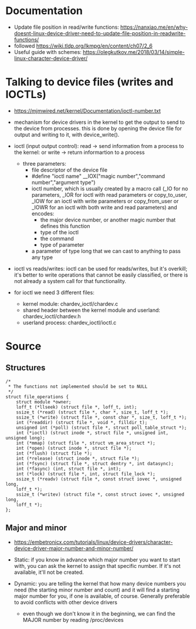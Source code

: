 # Documentation
* Update file position in read/write functions: https://nanxiao.me/en/why-doesnt-linux-device-driver-need-to-update-file-position-in-readwrite-functions/
* followed https://wiki.tldp.org/lkmpg/en/content/ch07/2_6
* Useful guide with schemes: https://olegkutkov.me/2018/03/14/simple-linux-character-device-driver/


# Talking to device files (writes and IOCTLs)
* https://mjmwired.net/kernel/Documentation/ioctl-number.txt

* mechanism for device drivers in the kernel to get the output to send to the device from processes. this is done by opening the device file for output and writing to it, with device_write().

* ioctl (input output control): read -> send information from a process to the kernel: or write -> return informartion to a process
    * three parameters: 
        * file descriptor of the device file
        * #define "ioctl name" __IOX("magic number","command number","argument type")
        * ioctl number, which is usually created by a macro call (_IO for no parameters, _IOR for ioctl with read parameters or copy_to_user, _IOW for an ioctl with write parameters or copy_from_user or _IOWR for an ioctl with both write and read parameters) and encodes:
            * the major device number, or another magic number that defines this function
            * type of the ioctl
            * the command
            * type of parameter
        * a parameter of type long that we can cast to anything to pass any type

* ioctl vs reads/writes: ioctl can be used for reads/writes, but it's overkill; it's better to write operations that cannot be easily classified, or there is not already a system call for that functionality.

* for ioctl we need 3 different files:
    * kernel module: chardev_ioctl/chardev.c
    * shared header between the kernel module and userland: chardev_ioctl/chardev.h
    * userland process: chardev_ioctl/ioctl.c


# Source
## Structures
```    
/*
 * The functions not implemented should be set to NULL
 */ 
struct file_operations {
    struct module *owner;
    loff_t (*llseek) (struct file *, loff_t, int);
    ssize_t (*read) (struct file *, char *, size_t, loff_t *);
    ssize_t (*write) (struct file *, const char *, size_t, loff_t *);
    int (*readdir) (struct file *, void *, filldir_t);
    unsigned int (*poll) (struct file *, struct poll_table_struct *);
    int (*ioctl) (struct inode *, struct file *, unsigned int, unsigned long);
    int (*mmap) (struct file *, struct vm_area_struct *);
    int (*open) (struct inode *, struct file *);
    int (*flush) (struct file *);
    int (*release) (struct inode *, struct file *);
    int (*fsync) (struct file *, struct dentry *, int datasync);
    int (*fasync) (int, struct file *, int);
    int (*lock) (struct file *, int, struct file_lock *);
    ssize_t (*readv) (struct file *, const struct iovec *, unsigned long,
    loff_t *);
    ssize_t (*writev) (struct file *, const struct iovec *, unsigned long,
    loff_t *);
};
```

## Major and minor
* https://embetronicx.com/tutorials/linux/device-drivers/character-device-driver-major-number-and-minor-number/

* Static: if you know in advance which major number you want to start with, you can ask the kernel to assign that specific number. If it's not available, it'll not be created.

* Dynamic: you are telling the kernel that how many device numbers you need (the starting minor number and count) and it will find a starting major number for you, if one is available, of course. Generally preferable to avoid conflicts with other device drivers
    * even though we don't know it in the beginning, we can find the MAJOR number by reading /proc/devices


